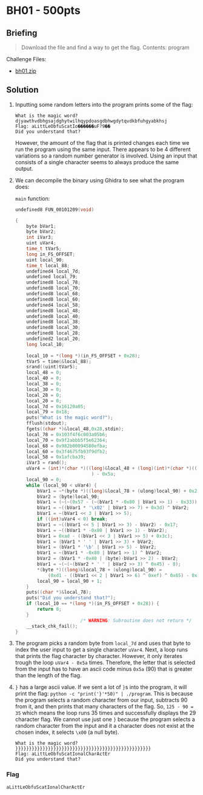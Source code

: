 # BH01 - 500pts

## Briefing

> Download the file and find a way to get the flag. Contents: program

Challenge Files:

* [bh01.zip](./bh01.zip)

## Solution

1. Inputting some random letters into the program prints some of the flag:

    ```
    What is the magic word?
    djyawthvdbhgsajdghytwilhqypdoasgdbhwgdytqvdkbfuhgyabkhsj
    Flag: aLittLeObfuScatIo������uF?9��
    Did you understand that?
    ```

    However, the amount of the flag that is printed changes each time we run the program using the same input. There appears to be 4 different variations so a random number generator is involved. Using an input that consists of a single character seems to always produce the same output.

2. We can decompile the binary using Ghidra to see what the program does:

    `main` function:

    ```c++
    undefined8 FUN_00101209(void)

    {
        byte bVar1;
        byte bVar2;
        int iVar3;
        uint uVar4;
        time_t tVar5;
        long in_FS_OFFSET;
        uint local_90;
        time_t local_88;
        undefined4 local_7d;
        undefined local_79;
        undefined8 local_78;
        undefined8 local_70;
        undefined8 local_68;
        undefined8 local_60;
        undefined4 local_58;
        undefined8 local_48;
        undefined8 local_40;
        undefined8 local_38;
        undefined8 local_30;
        undefined8 local_28;
        undefined2 local_20;
        long local_10;
        
        local_10 = *(long *)(in_FS_OFFSET + 0x28);
        tVar5 = time(&local_88);
        srand((uint)tVar5);
        local_48 = 0;
        local_40 = 0;
        local_38 = 0;
        local_30 = 0;
        local_28 = 0;
        local_20 = 0;
        local_7d = 0x16120a05;
        local_79 = 0x18;
        puts("What is the magic word?");
        fflush(stdout);
        fgets((char *)&local_48,0x28,stdin);
        local_78 = 0x103f4f6c803a05b6;
        local_70 = 0x9f2abbb5f5e62364;
        local_68 = 0x982b00094580efba;
        local_60 = 0x3f4675fb93f9dfb2;
        local_58 = 0x1afcba39;
        iVar3 = rand();
        uVar4 = (int)*(char *)((long)&local_48 + (long)(int)*(char *)((long)&local_7d + (long)(iVar3 % 5))
                                ) - 0x5a;
        local_90 = 0;
        while (local_90 < uVar4) {
            bVar1 = ~*(byte *)((long)&local_78 + (ulong)local_90) + 0x2f;
            bVar2 = (byte)local_90;
            bVar1 = (~(~(0x57 - (~(bVar1 * -0x80 | bVar1 >> 1) - 0x33)) - 0x3f) ^ bVar2) + 0x4e ^ bVar2;
            bVar1 = ~((bVar1 * '\x02' | bVar1 >> 7) + 0x3d) ^ bVar2;
            bVar1 = ~(bVar1 << 3 | bVar1 >> 5);
            if ((int)uVar4 < 0) break;
            bVar1 = ~((bVar1 << 5 | bVar1 >> 3) - bVar2) - 0x17;
            bVar1 = ~((bVar1 * -0x80 | bVar1 >> 1) - bVar2);
            bVar1 = 0xad - ((bVar1 << 3 | bVar1 >> 5) + 0x3c);
            bVar1 = (bVar1 * ' ' | bVar1 >> 3) + bVar2;
            bVar1 = (bVar1 * '\b' | bVar1 >> 5) - bVar2;
            bVar1 = ~(bVar1 * -0x80 | bVar1 >> 1) ^ bVar2;
            bVar2 = (bVar1 * -0x40 | (byte)-bVar1 >> 2) - bVar2;
            bVar1 = ~(~(~(bVar2 * ' ' | bVar2 >> 3) ^ 0x45) - 8);
            *(byte *)((long)&local_78 + (ulong)local_90) =
                (0xd1 - ((bVar1 << 2 | bVar1 >> 6) ^ 0xef) ^ 0x65) - 0x3a;
            local_90 = local_90 + 1;
        }
        puts((char *)&local_78);
        puts("Did you understand that?");
        if (local_10 == *(long *)(in_FS_OFFSET + 0x28)) {
            return 0;
        }
                            /* WARNING: Subroutine does not return */
        __stack_chk_fail();
    }
    ```

3. The program picks a random byte from `local_7d` and uses that byte to index the user input to get a single character `uVar4`. Next, a loop runs that prints the flag character by character. However, it only iterates trough the loop `uVar4 - 0x5a` times. Therefore, the letter that is selected from the input has to have an ascii code minus `0x5a` (90) that is greater than the length of the flag.

4. `}` has a large ascii value. If we sent a lot of `}`s into the program, it will print the flag: `python -c "print('}'*50)" | ./program`. This is because the program selects a random character from our input, subtracts 90 from it, and then prints that many characters of the flag. So, `125 - 90 = 35` which means the loop runs 35 times and successfully displays the 29 character flag. We cannot use just one `}` because the program selects a random character from the input and it a character does not exist at the chosen index, it selects `\x00` (a null byte).

    ```
    What is the magic word?
    }}}}}}}}}}}}}}}}}}}}}}}}}}}}}}}}}}}}}}}}}}}}}}}}}}
    Flag: aLittLeObfuScatIonalCharActEr
    Did you understand that?
    ```

### Flag

`aLittLeObfuScatIonalCharActEr`
